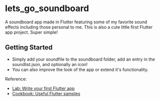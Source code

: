 # lets_go_soundboard

A soundboard app made in Flutter featuring some of my favorite sound effects
including those personal to me. This is also a cute little first Flutter app project.
Super simple!

## Getting Started

* Simply add your soundfile to the soundboard folder, add an entry in the soundlist.json, and optionally an icon!
* You can also improve the look of the app or extend it's functionality.

Reference:
- [Lab: Write your first Flutter app](https://flutter.dev/docs/get-started/codelab)
- [Cookbook: Useful Flutter samples](https://flutter.dev/docs/cookbook)